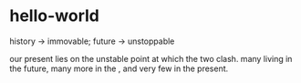# hello-world

history   ->  immovable;
future    ->  unstoppable

our present lies on the unstable point at which the two clash. many living in the future, many more in the , and very few in the present.
